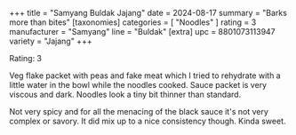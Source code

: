 +++
title = "Samyang Buldak Jajang"
date = 2024-08-17
summary = "Barks more than bites"
[taxonomies]
categories = [ "Noodles" ]
rating = 3
manufacturer = "Samyang"
line = "Buldak"
[extra]
upc = 8801073113947
variety = "Jajang"
+++

Rating: 3

Veg flake packet with peas and fake meat which I tried to rehydrate with a little water in the bowl while the noodles cooked.
Sauce packet is very viscous and dark.
Noodles look a tiny bit thinner than standard.

Not very spicy and for all the menacing of the black sauce it's not very complex or savory.
It did mix up to a nice consistency though.
Kinda sweet.
